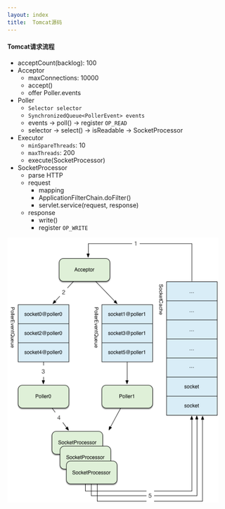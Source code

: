 ```yaml
---
layout: index
title:  Tomcat源码
---
```


#### Tomcat请求流程

* acceptCount(backlog): 100
* Acceptor
    * maxConnections: 10000
    * accept()
    * offer Poller.events
* Poller
    * `Selector selector`
    * `SynchronizedQueue<PollerEvent> events`
    * events -> poll() -> register `OP_READ`
    * selector -> select() -> isReadable -> SocketProcessor
* Executor
    * `minSpareThreads`: 10
    * `maxThreads`: 200
    * execute(SocketProcessor)
* SocketProcessor
    * parse HTTP
    * request
        * mapping
        * ApplicationFilterChain.doFilter()
        * servlet.service(request, response)
    * response
        * write()
        * register `OP_WRITE`

<img src="/images/tomcat/tomcat-request-process.png" style="width: 480px; border-width: 1px;" title="Tomcat Request Process" />
